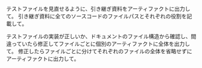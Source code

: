 テストファイルを見直せるように、引き継ぎ資料をアーティファクトに出力して。
引き継ぎ資料に全てのソースコードのファイルパスとそれぞれの役割を記載して。

テストファイルの実装が正しいか、ドキュメントのファイル構造から確認し、間違っていたら修正してファイルごとに個別のアーティファクトに全体を出力して。
修正したらファイルごとに分けてそれぞれのファイルの全体を省略せずにアーティファクトに出力して。
